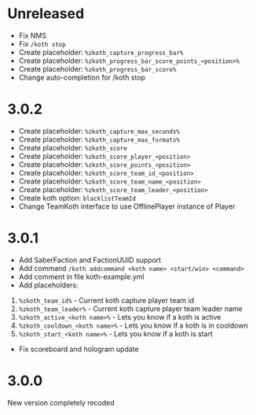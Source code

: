 # Unreleased

- Fix NMS
- Fix ``/koth stop``
- Create placeholder: ``%zkoth_capture_progress_bar%``
- Create placeholder: ``%zkoth_progress_bar_score_points_<position>%``
- Create placeholder: ``%zkoth_progress_bar_score%``
- Change auto-completion for /koth stop

# 3.0.2

- Create placeholder: ``%zkoth_capture_max_seconds%``
- Create placeholder: ``%zkoth_capture_max_formats%``
- Create placeholder: ``%zkoth_score``
- Create placeholder: ``%zkoth_score_player_<position>``
- Create placeholder: ``%zkoth_score_points_<position>``
- Create placeholder: ``%zkoth_score_team_id_<position>``
- Create placeholder: ``%zkoth_score_team_name_<position>``
- Create placeholder: ``%zkoth_score_team_leader_<position>``
- Create koth option: ``blacklistTeamId``
- Change TeamKoth interface to use OfflinePlayer instance of Player

# 3.0.1

- Add SaberFaction and FactionUUID support
- Add command ``/koth addcommand <koth name> <start/win> <command>``
- Add comment in file koth-example.yml
- Add placeholders:
1. ``%zkoth_team_id%`` - Current koth capture player team id
2. ``%zkoth_team_leader%`` - Current koth capture player team leader name
3. ``%zkoth_active_<koth name>%`` - Lets you know if a koth is active
4. ``%zkoth_cooldown_<koth name>%`` - Lets you know if a koth is in cooldown
5. ``%zkoth_start_<koth name>%`` - Lets you know if a koth is start
- Fix scoreboard and hologram update

# 3.0.0

New version completely recoded
